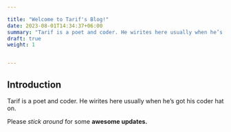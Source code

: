 ```yaml
---

title: "Welcome to Tarif's Blog!"
date: 2023-08-01T14:34:37+06:00
summary: "Tarif is a poet and coder. He wirites here usually when he’s got his coder hat on. Please *stick around* for some **awesome updates.**"
draft: true
weight: 1


---
```

## Introduction


Tarif is a poet and coder. He wirites here usually when he’s got his coder hat on.

Please *stick around* for some **awesome updates.**
